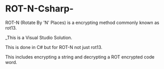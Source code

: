 # ROT-N-Csharp-

ROT-N (Rotate By 'N' Places) is a encrypting method commonly known as rot13.

_This is a Visual Studio Solution.

This is done in C# but for ROT-N not just rot13.

This includes encrypting a string and decrypting a ROT encrypted code word.
